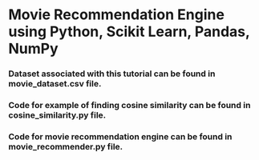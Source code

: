 # Movie Recommendation Engine using Python, Scikit Learn, Pandas, NumPy

### Dataset associated with this tutorial can be found in movie_dataset.csv file.

### Code for example of finding cosine similarity can be found in cosine_similarity.py file.

### Code for movie recommendation engine can be found in movie_recommender.py file.
